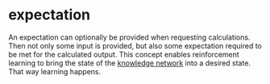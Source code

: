 # expectation
An expectation can optionally be provided when requesting calculations. Then
not only some input is provided, but also some expectation required to be met
for the calculated output. This concept enables reinforcement learning to bring
the state of the [knowledge network](knowledge_network.md) into a desired
state. That way learning happens.
